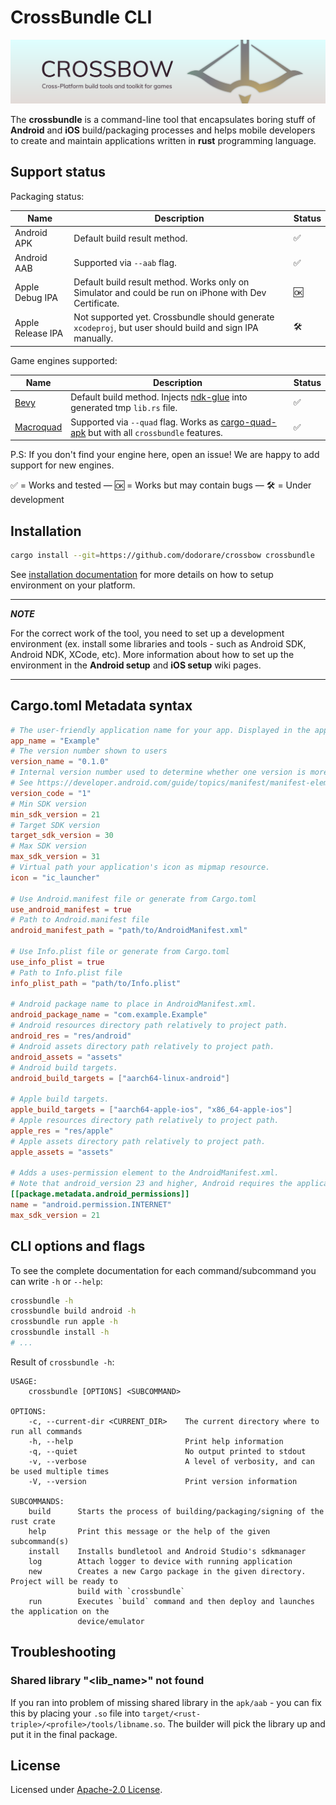 # CrossBundle CLI

![splash](https://github.com/dodorare/crossbow/blob/main/.github/assets/splash.png?raw=true)

The **crossbundle** is a command-line tool that encapsulates boring stuff of **Android** and **iOS** build/packaging processes and helps mobile developers to create and maintain applications written in **rust** programming language.

## Support status

Packaging status:

| Name | Description | Status |
| ---- | ----------- | ------ |
| Android APK | Default build result method. | ✅ |
| Android AAB | Supported via `--aab` flag. | ✅ |
| Apple Debug IPA | Default build result method. Works only on Simulator and could be run on iPhone with Dev Certificate. | 🆗 |
| Apple Release IPA | Not supported yet. Crossbundle should generate `xcodeproj`, but user should build and sign IPA manually. | 🛠 |

Game engines supported:

| Name | Description | Status |
| ---- | ----------- | ------ |
| [Bevy](https://github.com/bevyengine/bevy) | Default build method. Injects [ndk-glue](https://github.com/rust-windowing/android-ndk-rs/tree/master/ndk-glue) into generated tmp `lib.rs` file. | ✅ |
| [Macroquad](https://github.com/not-fl3/macroquad) | Supported via `--quad` flag. Works as [cargo-quad-apk](https://github.com/not-fl3/cargo-quad-apk) but with all `crossbundle` features. | ✅ |

P.S: If you don't find your engine here, open an issue! We are happy to add support for new engines.

✅ = Works and tested — 🆗 = Works but may contain bugs — 🛠 = Under development

## Installation

```sh
cargo install --git=https://github.com/dodorare/crossbow crossbundle
```

See [installation documentation](../../docs/README.md) for more details on how to setup environment on your platform.

---

**_NOTE_**

For the correct work of the tool, you need to set up a development environment (ex. install some libraries and tools - such as Android SDK, Android NDK, XCode, etc).
More information about how to set up the environment in the **Android setup** and **iOS setup** wiki pages.

---

## Cargo.toml Metadata syntax

```toml
# The user-friendly application name for your app. Displayed in the applications menu
app_name = "Example"
# The version number shown to users
version_name = "0.1.0"
# Internal version number used to determine whether one version is more recent than another
# See https://developer.android.com/guide/topics/manifest/manifest-element
version_code = "1"
# Min SDK version
min_sdk_version = 21
# Target SDK version
target_sdk_version = 30
# Max SDK version
max_sdk_version = 31
# Virtual path your application's icon as mipmap resource.
icon = "ic_launcher"

# Use Android.manifest file or generate from Cargo.toml
use_android_manifest = true
# Path to Android.manifest file
android_manifest_path = "path/to/AndroidManifest.xml"

# Use Info.plist file or generate from Cargo.toml
use_info_plist = true
# Path to Info.plist file
info_plist_path = "path/to/Info.plist"

# Android package name to place in AndroidManifest.xml.
android_package_name = "com.example.Example"
# Android resources directory path relatively to project path.
android_res = "res/android"
# Android assets directory path relatively to project path.
android_assets = "assets"
# Android build targets.
android_build_targets = ["aarch64-linux-android"]

# Apple build targets.
apple_build_targets = ["aarch64-apple-ios", "x86_64-apple-ios"]
# Apple resources directory path relatively to project path.
apple_res = "res/apple"
# Apple assets directory path relatively to project path.
apple_assets = "assets"

# Adds a uses-permission element to the AndroidManifest.xml.
# Note that android_version 23 and higher, Android requires the application to request permissions at runtime.
[[package.metadata.android_permissions]]
name = "android.permission.INTERNET"
max_sdk_version = 21
```

## CLI options and flags

To see the complete documentation for each command/subcommand you can write `-h` or `--help`:

```sh
crossbundle -h
crossbundle build android -h
crossbundle run apple -h
crossbundle install -h
# ...
```

Result of `crossbundle -h`:

```text
USAGE:
    crossbundle [OPTIONS] <SUBCOMMAND>

OPTIONS:
    -c, --current-dir <CURRENT_DIR>    The current directory where to run all commands
    -h, --help                         Print help information
    -q, --quiet                        No output printed to stdout
    -v, --verbose                      A level of verbosity, and can be used multiple times
    -V, --version                      Print version information

SUBCOMMANDS:
    build      Starts the process of building/packaging/signing of the rust crate
    help       Print this message or the help of the given subcommand(s)
    install    Installs bundletool and Android Studio's sdkmanager
    log        Attach logger to device with running application
    new        Creates a new Cargo package in the given directory. Project will be ready to
               build with `crossbundle`
    run        Executes `build` command and then deploy and launches the application on the
               device/emulator
```

## Troubleshooting

### Shared library "<lib_name>" not found

If you ran into problem of missing shared library in the `apk/aab` - you can fix this by placing your `.so` file into `target/<rust-triple>/<profile>/tools/libname.so`. The builder will pick the library up and put it in the final package.

## License

Licensed under [Apache-2.0 License](../../LICENSE).
